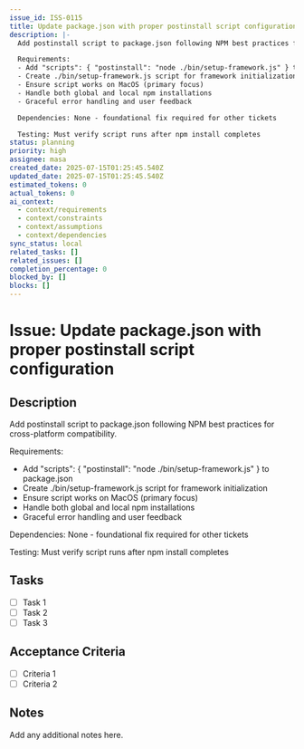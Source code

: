 ```yaml
---
issue_id: ISS-0115
title: Update package.json with proper postinstall script configuration
description: |-
  Add postinstall script to package.json following NPM best practices for cross-platform compatibility.

  Requirements:
  - Add "scripts": { "postinstall": "node ./bin/setup-framework.js" } to package.json
  - Create ./bin/setup-framework.js script for framework initialization
  - Ensure script works on MacOS (primary focus)
  - Handle both global and local npm installations
  - Graceful error handling and user feedback

  Dependencies: None - foundational fix required for other tickets

  Testing: Must verify script runs after npm install completes
status: planning
priority: high
assignee: masa
created_date: 2025-07-15T01:25:45.540Z
updated_date: 2025-07-15T01:25:45.540Z
estimated_tokens: 0
actual_tokens: 0
ai_context:
  - context/requirements
  - context/constraints
  - context/assumptions
  - context/dependencies
sync_status: local
related_tasks: []
related_issues: []
completion_percentage: 0
blocked_by: []
blocks: []
---
```


# Issue: Update package.json with proper postinstall script configuration

## Description
Add postinstall script to package.json following NPM best practices for cross-platform compatibility.

Requirements:
- Add "scripts": { "postinstall": "node ./bin/setup-framework.js" } to package.json
- Create ./bin/setup-framework.js script for framework initialization
- Ensure script works on MacOS (primary focus)
- Handle both global and local npm installations
- Graceful error handling and user feedback

Dependencies: None - foundational fix required for other tickets

Testing: Must verify script runs after npm install completes

## Tasks
- [ ] Task 1
- [ ] Task 2
- [ ] Task 3

## Acceptance Criteria
- [ ] Criteria 1
- [ ] Criteria 2

## Notes
Add any additional notes here.

